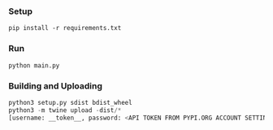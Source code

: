 ### Setup

`pip install -r requirements.txt`

### Run

`python main.py`

### Building and Uploading

``` python
python3 setup.py sdist bdist_wheel
python3 -m twine upload -dist/*
[username: __token__, password: <API TOKEN FROM PYPI.ORG ACCOUNT SETTINGS>]
```

